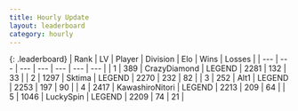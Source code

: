 ```yaml
---
title: Hourly Update
layout: leaderboard
category: hourly
---
```


{: .leaderboard}
| Rank | LV | Player | Division | Elo | Wins | Losses |
| --- | --- | --- | --- | --- | --- | --- |
| <span data-change="0">1</span> | 389 | <span title="ID: 202316">CrazyDiamond</span> | LEGEND | <span data-change="0">2281</span> | <span data-change="0">132</span> | <span data-change="0">33</span> |
| <span data-change="0">2</span> | 1297 | <span title="ID: 353063">Sktima</span> | LEGEND | <span data-change="6">2270</span> | <span data-change="3">232</span> | <span data-change="0">82</span> |
| <span data-change="0">3</span> | 252 | <span title="ID: 443550">Alt1</span> | LEGEND | <span data-change="0">2253</span> | <span data-change="0">197</span> | <span data-change="0">90</span> |
| <span data-change="0">4</span> | 2417 | <span title="ID: 164871">KawashiroNitori</span> | LEGEND | <span data-change="0">2213</span> | <span data-change="0">209</span> | <span data-change="0">64</span> |
| <span data-change="0">5</span> | 1046 | <span title="ID: 498412">LuckySpin</span> | LEGEND | <span data-change="0">2209</span> | <span data-change="0">74</span> | <span data-change="0">21</span> |